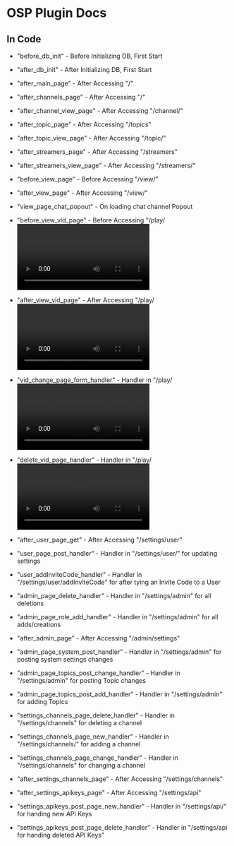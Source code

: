 # OSP Plugin Docs

## In Code

* "before_db_init" - Before Initializing DB, First Start
* "after_db_init" - After Initializing DB, First Start

* "after_main_page" - After Accessing "/"
* "after_channels_page" - After Accessing "/"
* "after_channel_view_page" - After Accessing "/channel/<channel ID>"
* "after_topic_page" - After Accessing "/topics"
* "after_topic_view_page" - After Accessing "/topic/<topic ID>"
* "after_streamers_page" - After Accessing "/streamers"
* "after_streamers_view_page" - After Accessing "/streamers/<User ID>"
* "before_view_page" - Before Accessing "/view/<Channel ID>"
* "after_view_page" - After Accessing "/view/<Channel ID>"
* "view_page_chat_popout" - On loading chat channel Popout
* "before_view_vid_page" - Before Accessing "/play/<Video ID>"
* "after_view_vid_page" - After Accessing "/play/<Video ID>"
* "vid_change_page_form_handler" - Handler in "/play/<Video ID>/change" for changing Video Metadata
* "delete_vid_page_handler" - Handler in "/play/<Video ID>/delete' for deleting recorded Videos
* "after_user_page_get" - After Accessing "/settings/user"
* "user_page_post_handler" - Handler in "/settings/user/" for updating settings
* "user_addInviteCode_handler" - Handler in "/settings/user/addInviteCode" for after tying an Invite Code to a User
* "admin_page_delete_handler" - Handler in "/settings/admin" for all deletions
* "admin_page_role_add_handler" - Handler in "/settings/admin" for all adds/creations
* "after_admin_page" - After Accessing "/admin/settings"
* "admin_page_system_post_handler" - Handler in "/settings/admin" for posting system settings changes
* "admin_page_topics_post_change_handler" - Handler in "/settings/admin" for posting Topic changes
* "admin_page_topics_post_add_handler" - Handler in "/settings/admin" for adding Topics
* "settings_channels_page_delete_handler" - Handler in "/settings/channels" for deleting a channel
* "settings_channels_page_new_handler" - Handler in "/settings/channels/" for adding a channel
* "settings_channels_page_change_handler" - Handler in "/settings/channels" for changing a channel
* "after_settings_channels_page" - After Accessing "/settings/channels"
* "after_settings_apikeys_page" - After Accessing "/settings/api"
* "settings_apikeys_post_page_new_handler" - Handler in "/settings/api/" for handing new API Keys
* "settings_apikeys_post_page_delete_handler" - Handler in "/settings/api for handing deleted API Keys"
